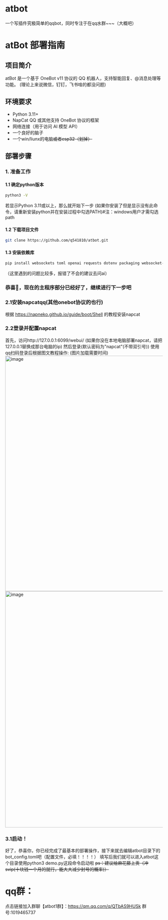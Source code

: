 # atbot
一个写插件究极简单的qqbot，同时专注于在qq水群~~~（大概吧）
# atBot 部署指南

## 项目简介

atBot 是一个基于 OneBot v11 协议的 QQ 机器人，支持智能回复、@消息处理等功能。
(理论上来说微信，钉钉，飞书啥的都没问题)
## 环境要求

- Python 3.11+
- NapCat QQ 或其他支持 OneBot 协议的框架
- 网络连接（用于访问 AI 模型 API）
- 一个良好的脑子
- 一个win/liunx的电脑~~或者esp32（划掉）~~
## 部署步骤

### 1. 准备工作

#### 1.1 确定python版本
```bash
python3 -V
```
若显示Python 3.11或以上，那么就开始下一步
(如果你安装了但是显示没有此命令，请重新安装python并在安装过程中勾选PATH)#注：windows用户才需勾选path
#### 1.2 下载项目文件
```bash
git clone https://github.com/q541810/atbot.git
```
#### 1.3 安装依赖库
```bash
pip install websockets toml openai requests dotenv packaging websocket-client
```
（这里遇到的问题比较多，报错了不会的建议去问ai）
### 恭喜🎉，现在的主程序部分已经好了，继续进行下一步吧
### 2.1安装napcatqq(其他onebot协议的也行)
根据 https://napneko.github.io/guide/boot/Shell 的教程安装napcat
### 2.2登录并配置napcat
首先，访问http://127.0.0.1:6099/webui/
(如果你没在本地电脑部署napcat，请把127.0.0.1替换成那台电脑的ip)
然后登录(默认密码为"napcat"(不带双引号))
使用qq扫码登录后根据图文教程操作:
(图片加载需要时间)
<img width="1169" height="753" alt="image" src="https://github.com/user-attachments/assets/0167e4ba-2f06-402b-a3eb-0f03a9a582c6" />
<img width="671" height="756" alt="image" src="https://github.com/user-attachments/assets/8342cde9-1964-4c60-8968-4325034fa11c" />
### 3.1启动！
好了，恭喜你，你已经完成了最基本的部署操作，接下来就去编辑atbot目录下的bot_config.toml吧（配置文件，必填！！！！）
填写后我们就可以进入atbot这个目录使用python3 demo.py这段命令启动啦
~~ps：建议给麻花藤上贡（冲svip(十块钱一个月的就行，能大大减少封号的概率)）~~
# qq群：
点击链接加入群聊【atbot1群】：https://qm.qq.com/q/QTbAS9HUSk
群号:1019465737

